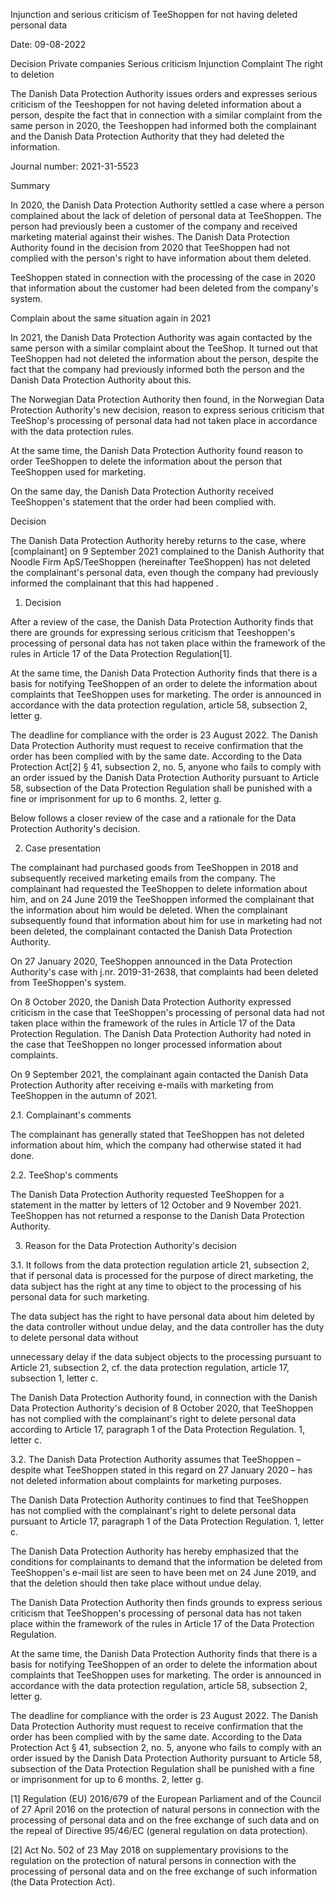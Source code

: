 Injunction and serious criticism of TeeShoppen for not having deleted personal data

Date: 09-08-2022

Decision Private companies Serious criticism Injunction Complaint The right to deletion

The Danish Data Protection Authority issues orders and expresses serious criticism of the Teeshoppen for not having deleted information about a person, despite the fact that in connection with a similar complaint from the same person in 2020, the Teeshoppen had informed both the complainant and the Danish Data Protection Authority that they had deleted the information.

Journal number: 2021-31-5523

Summary

In 2020, the Danish Data Protection Authority settled a case where a person complained about the lack of deletion of personal data at TeeShoppen. The person had previously been a customer of the company and received marketing material against their wishes. The Danish Data Protection Authority found in the decision from 2020 that TeeShoppen had not complied with the person's right to have information about them deleted.

TeeShoppen stated in connection with the processing of the case in 2020 that information about the customer had been deleted from the company's system.

Complain about the same situation again in 2021

In 2021, the Danish Data Protection Authority was again contacted by the same person with a similar complaint about the TeeShop. It turned out that TeeShoppen had not deleted the information about the person, despite the fact that the company had previously informed both the person and the Danish Data Protection Authority about this.

The Norwegian Data Protection Authority then found, in the Norwegian Data Protection Authority's new decision, reason to express serious criticism that TeeShop's processing of personal data had not taken place in accordance with the data protection rules.

At the same time, the Danish Data Protection Authority found reason to order TeeShoppen to delete the information about the person that TeeShoppen used for marketing.

On the same day, the Danish Data Protection Authority received TeeShoppen's statement that the order had been complied with.

Decision

The Danish Data Protection Authority hereby returns to the case, where \[complainant\] on 9 September 2021 complained to the Danish Authority that Noodle Firm ApS/TeeShoppen (hereinafter TeeShoppen) has not deleted the complainant's personal data, even though the company had previously informed the complainant that this had happened .

1. Decision

After a review of the case, the Danish Data Protection Authority finds that there are grounds for expressing serious criticism that Teeshoppen's processing of personal data has not taken place within the framework of the rules in Article 17 of the Data Protection Regulation\[1\].

At the same time, the Danish Data Protection Authority finds that there is a basis for notifying TeeShoppen of an order to delete the information about complaints that TeeShoppen uses for marketing. The order is announced in accordance with the data protection regulation, article 58, subsection 2, letter g.

The deadline for compliance with the order is 23 August 2022. The Danish Data Protection Authority must request to receive confirmation that the order has been complied with by the same date. According to the Data Protection Act\[2\] § 41, subsection 2, no. 5, anyone who fails to comply with an order issued by the Danish Data Protection Authority pursuant to Article 58, subsection of the Data Protection Regulation shall be punished with a fine or imprisonment for up to 6 months. 2, letter g.

Below follows a closer review of the case and a rationale for the Data Protection Authority's decision.

2. Case presentation

The complainant had purchased goods from TeeShoppen in 2018 and subsequently received marketing emails from the company. The complainant had requested the TeeShoppen to delete information about him, and on 24 June 2019 the TeeShoppen informed the complainant that the information about him would be deleted. When the complainant subsequently found that information about him for use in marketing had not been deleted, the complainant contacted the Danish Data Protection Authority.

On 27 January 2020, TeeShoppen announced in the Data Protection Authority's case with j.nr. 2019-31-2638, that complaints had been deleted from TeeShoppen's system.

On 8 October 2020, the Danish Data Protection Authority expressed criticism in the case that TeeShoppen's processing of personal data had not taken place within the framework of the rules in Article 17 of the Data Protection Regulation. The Danish Data Protection Authority had noted in the case that TeeShoppen no longer processed information about complaints.

On 9 September 2021, the complainant again contacted the Danish Data Protection Authority after receiving e-mails with marketing from TeeShoppen in the autumn of 2021.

2.1. Complainant's comments

The complainant has generally stated that TeeShoppen has not deleted information about him, which the company had otherwise stated it had done.

2.2. TeeShop's comments

The Danish Data Protection Authority requested TeeShoppen for a statement in the matter by letters of 12 October and 9 November 2021. TeeShoppen has not returned a response to the Danish Data Protection Authority.

3. Reason for the Data Protection Authority's decision

3.1. It follows from the data protection regulation article 21, subsection 2, that if personal data is processed for the purpose of direct marketing, the data subject has the right at any time to object to the processing of his personal data for such marketing.

The data subject has the right to have personal data about him deleted by the data controller without undue delay, and the data controller has the duty to delete personal data without

unnecessary delay if the data subject objects to the processing pursuant to Article 21, subsection 2, cf. the data protection regulation, article 17, subsection 1, letter c.

The Danish Data Protection Authority found, in connection with the Danish Data Protection Authority's decision of 8 October 2020, that TeeShoppen has not complied with the complainant's right to delete personal data according to Article 17, paragraph 1 of the Data Protection Regulation. 1, letter c.

3.2. The Danish Data Protection Authority assumes that TeeShoppen – despite what TeeShoppen stated in this regard on 27 January 2020 – has not deleted information about complaints for marketing purposes.

The Danish Data Protection Authority continues to find that TeeShoppen has not complied with the complainant's right to delete personal data pursuant to Article 17, paragraph 1 of the Data Protection Regulation. 1, letter c.

The Danish Data Protection Authority has hereby emphasized that the conditions for complainants to demand that the information be deleted from TeeShoppen's e-mail list are seen to have been met on 24 June 2019, and that the deletion should then take place without undue delay.

The Danish Data Protection Authority then finds grounds to express serious criticism that TeeShoppen's processing of personal data has not taken place within the framework of the rules in Article 17 of the Data Protection Regulation.

At the same time, the Danish Data Protection Authority finds that there is a basis for notifying TeeShoppen of an order to delete the information about complaints that TeeShoppen uses for marketing. The order is announced in accordance with the data protection regulation, article 58, subsection 2, letter g.

The deadline for compliance with the order is 23 August 2022. The Danish Data Protection Authority must request to receive confirmation that the order has been complied with by the same date. According to the Data Protection Act § 41, subsection 2, no. 5, anyone who fails to comply with an order issued by the Danish Data Protection Authority pursuant to Article 58, subsection of the Data Protection Regulation shall be punished with a fine or imprisonment for up to 6 months. 2, letter g.

\[1\] Regulation (EU) 2016/679 of the European Parliament and of the Council of 27 April 2016 on the protection of natural persons in connection with the processing of personal data and on the free exchange of such data and on the repeal of Directive 95/46/EC (general regulation on data protection).

\[2\] Act No. 502 of 23 May 2018 on supplementary provisions to the regulation on the protection of natural persons in connection with the processing of personal data and on the free exchange of such information (the Data Protection Act).
